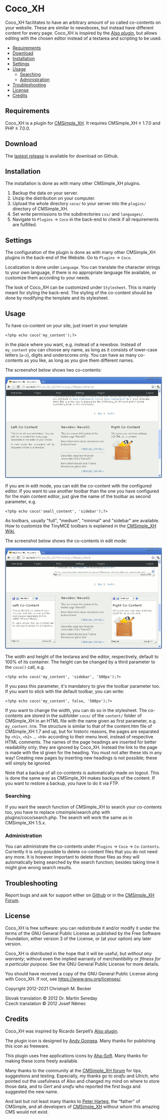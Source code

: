 # Coco_XH

Coco_XH facilitates to have an arbitrary amount of
so called co-contents on your website.
These are similar to newsboxes,
but instead have different content for every page.
Coco_XH is inspired by the
[Also plugin](http://cmsimplewiki-com.keil-portal.de/doku.php?id=plugins:also),
but allows editing with the chosen editor instead of a
textarea and scripting to be used.

- [Requirements](#requirements)
- [Download](#download)
- [Installation](#installation)
- [Settings](#settings)
- [Usage](#usage)
  - [Searching](#searching)
  - [Administration](#administration)
- [Troubleshooting](#troubleshooting)
- [License](#license)
- [Credits](#credits)

## Requirements

Coco_XH is a plugin for [CMSimple_XH](https://www.cmsimple-xh.org/).
It requires CMSimple_XH ≥ 1.7.0 and PHP ≥ 7.0.0.

## Download

The [lastest release](https://github.com/cmb69/coco_xh/releases/latest)
is available for download on Github.

## Installation

The installation is done as with many other CMSimple_XH plugins.

1. Backup the data on your server.
1. Unzip the distribution on your computer.
1. Upload the whole directory `coco/` to your server into
   the `plugins/` directory of CMSimple_XH.
1. Set write permissions to the subdirectories
   `css/` and `languages/`.
1. Navigate to `Plugins` → `Coco` in the back-end to check if
   all requirements are fulfilled.

## Settings

The configuration of the plugin is done as with many other CMSimple_XH
plugins in the back-end of the Website.
Go to `Plugins` → `Coco`.

Localization is done under `Language`.
You can translate the character strings to your own language,
if there is no appropriate language file available,
or customize them according to your needs.

The look of Coco_XH can be customized under `Stylesheet`.
This is mainly meant for styling the back-end.
The styling of the co-content should be done by
modifying the template and its stylesheet.

## Usage

To have co-content on your site, just insert in your template

    <?php echo coco('my_content');?>

in the place where you want, e.g. instead of a newsbox.
Instead of `my_content` you can choose any name,
as long as it consists of lower-case letters (`a`-`z`),
digits and underscores only.
You can have as many co-contents as you like,
as long as you give them different names.

The screenshot below shows two co-contents:

![View mode](https://github.com/cmb69/coco_xh/raw/master/help/view-mode.png)

If you are in edit mode, you can edit the co-content with the configured editor.
If you want to use another toolbar than the one
you have configured for the main content editor,
just give the name of the toolbar as second parameter, e.g.

    <?php echo coco('small_content', 'sidebar');?>

As toolbars, usually "full", "medium", "minimal" and "sidebar" are available.
How to customize the TinyMCE toolbars is explained in the
[CMSimple_XH Wiki](https://wiki.cmsimple-xh.org/doku.php/tinymce#customization),

The screenshot below shows the co-contents in edit mode:

![Edit mode](https://github.com/cmb69/coco_xh/raw/master/help/edit-mode.png)

The width and height of the textarea and the editor, respectively,
default to 100% of its container.
The height can be changed by a third parameter to the `coco()` call, e.g.

    <?php echo coco('my_content', 'sidebar', '500px');?>

If you pass this parameter, it's mandatory to give the toolbar parameter too.
If you want to stick with the default toolbar, you can write:

    <?php echo coco('my_content', false, '500px');?>

If you want to change the width, you can do so in the stylesheet.
The co-contents are stored in the subfolder `coco/` of the `content/` folder
of CMSimple_XH in an HTML file with the name given as first parameter,
e.g. `my_content.htm`.
The structure is similar to that of the content.htm file of CMSimple_XH 1.7 and up,
but for historic reasons,
the pages are separated by `<h1>`, `<h2>` … `<h9>` according to their menu level,
instead of respective HTML comments.
The names of the page headings are inserted for better readability only;
they are ignored by Coco_XH.
Instead the link to the page is made with the id given for the heading.
You must not alter these ids in any way!
Creating new pages by inserting new headings is not possible;
these will simply be ignored.

Note that a backup of all co-contents is automatically made on logout.
This is done the same way as CMSimple_XH makes backups of the content.
If you want to restore a backup, you have to do it via FTP.

### Searching

If you want the search function of CMSimple_XH to search your co-contents too,
you have to replace cmsimple/search.php with plugins/coco/search.php.
The search will work the same as in CMSimple_XH 1.5.x.

### Administration

You can administrate the co-contents under `Plugins` → `Coco` → `Co-Contents`.
Currently it is only possible to delete co-content files that you
do not need any more.
It is however important to delete those files as they will
automatically being searched by the search function;
besides taking time it might give wrong search results.

## Troubleshooting

Report bugs and ask for support either on
[Github](https://github.com/cmb69/coco_xh/issues)
or in the [CMSimple\_XH Forum](https://cmsimpleforum.com/).

## License

Coco_XH is free software: you can redistribute it and/or modify
it under the terms of the GNU General Public License as published by
the Free Software Foundation, either version 3 of the License, or
(at your option) any later version.

Coco_XH is distributed in the hope that it will be useful,
but *without any warranty*; without even the implied warranty of
*merchantibility* or *fitness for a particular purpose*. See the
GNU General Public License for more details.

You should have received a copy of the GNU General Public License
along with Coco_XH.  If not, see <https://www.gnu.org/licenses/>.

Copyright 2012-2021 Christoph M. Becker

Slovak translation © 2012 Dr. Martin Sereday  
Czech translation © 2012 Josef Němec  

## Credits

Coco_XH was inspired by Ricardo Serpell’s
[Also plugin](https://cmsimplewiki-com.keil-portal.de/doku.php?id=plugins:also).

The plugin icon is designed by [Andy Gongea](https://gongea.com/).
Many thanks for publishing this icon as freeware.

This plugin uses free applications icons by
[Aha-Soft](https://www.aha-soft.com/).
Many thanks for making these icons freely available.

Many thanks to the community at the [CMSimple_XH forum](https://www.cmsimpleforum.com/)
for tips, suggestions and testing.
Especially, my thanks go to *snafu* and *Ulrich*, who pointed out the
usefulness of Also and changed my mind on where to store those data,
and to *Gert* and *snafu* who reported the first bugs and suggested the new name.

And last but not least many thanks to
[Peter Harteg](https://www.harteg.dk/), the “father” of CMSimple,
and all developers of [CMSimple_XH](https://www.cmsimple-xh.org/)
without whom this amazing CMS would not exist.
